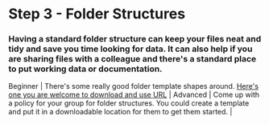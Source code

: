 # Step 3 - Folder Structures

### Having a standard folder structure can keep your files neat and tidy and save you time looking for data. It can also help if you are sharing files with a colleague and there's a standard place to put working data or documentation.

Beginner | There's some really good folder template shapes around. [Here's one you are welcome to download and use URL](https://github.com/guereslib/MyResearchProjects/archive/master.zip) |
Advanced | Come up with a policy for your group for folder structures. You could create a template and put it in a downloadable location for them to get them started. |

